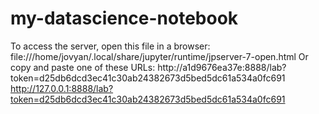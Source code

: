 # my-datascience-notebook
 
To access the server, open this file in a browser:
    file:///home/jovyan/.local/share/jupyter/runtime/jpserver-7-open.html
Or copy and paste one of these URLs:
    http://a1d9676ea37e:8888/lab?token=d25db6dcd3ec41c30ab24382673d5bed5dc61a534a0fc691
    http://127.0.0.1:8888/lab?token=d25db6dcd3ec41c30ab24382673d5bed5dc61a534a0fc691